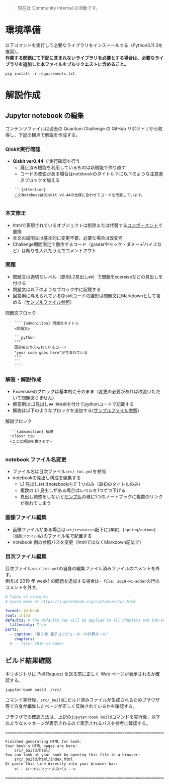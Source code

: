 > 現在は Community Internal の活動です。

# 環境準備

以下コマンドを実行して必要なライブラリをインストールする（Python3.11.3を推奨）。  
**作業する問題にて下記に含まれないライブラリを必要とする場合は、必要なライブラリを追加した本ファイルをプルリクエストに含めること。**

```
pip install -r requirements.txt
```

# 解説作成
## Jupyter notebook の編集

コンテンツファイルは過去の Quantum Challenge の GitHub リポジトリから取得し、下記の観点で解説を作成する。

### Qiskit実行確認
- **Qiskit ver0.44** で実行確認を行う
  - 廃止済み機能を利用しているものは新機能で作り直す
  - コードの改変がある場合はnotebookのタイトル下に以下のような注意書きブロックを加える

````
    ```{attention}
    このNotebookはQiskit v0.44の仕様に合わせてコードを改変しています。
    ```
````

### 本文修正
  - htmlで表現されているオブジェクトは削除または代替する[コンポーネント](https://jupyterbook.org/en/stable/content/content-blocks.html)で置換
  - 本文の説明文は基本的に変更不要、必要な場合は改変可
  - Challenge期間限定で動作するコード（graderやモック・ダミーデバイスなど）は断りを入れたうえでコメントアウト

### 問題
  - 問題文は適切なレベル（原則L2見出し`##`）で問題/Excersiseなどの見出しを付ける
  - 問題文は以下のようなブロック中に記載する
  - 回答用に与えられているQiskitコードの雛形は問題文にMarkdownとして含める（[サンプルファイル参照](https://github.com/quantum-tokyo/iqc-textbook/blob/main/src/sample-2023-spring-lab1-ja.ipynb)）

問題文ブロック
````
    ````{admonition} 問題文タイトル
    <問題文>
    
    ```python
    """
    回答用に与えられているコード
    "your code goes here"が含まれている
    """
    ```
    ````
````

### 解答・解説作成
  - Excersiseのブロックは基本的にそのまま（変更の必要があれば改変いただいて問題ありません）
  - 解答例はL2見出し`## 解答例`を付けてpythonコードで記載する
  - 解説は以下のようなブロックを追加する([サンプルファイル参照](https://github.com/quantum-tokyo/iqc-textbook/blob/main/src/sample-2023-spring-lab1-ja.ipynb))

解説ブロック
````
  ```{admonition} 解説
  :class: tip
  <ここに解説を書きます>
  ```
````

### notebook ファイル名変更
  - ファイル名は目次ファイル`src/_toc.yml`を参照
- notebookの見出し構成を編集する
  - L1 見出し(`#`)はnotebook内で 1 つのみ（最初のタイトルのみ）
  - 複数の L1 見出しがある場合はレベルを1つずつ下げる
  - 見出し調整をしないと[サンプル](https://quantum-tokyo.github.io/iqc-textbook/intro.html)の様に1つのノートブックに複数のリンクが表れてしまう

### 画像ファイル編集
- 画像ファイルがある場合は`src/resources`配下に`{年度}-{spring/autumn}-{識別ファイル名}`のファイル名で配置する
- notebook 側の参照パスを変更（htmlではなくMarkdown記法で）

### 目次ファイル編集

目次ファイル`src/_toc.yml`の自身の編集ファイル済みファイルのコメントを外す。  
例えば 2019 年 week1 の問題を追加する場合は`- file: 2019-w1-adder`の行のコメントを外す。

```yaml
# Table of contents
# Learn more at https://jupyterbook.org/customize/toc.html

format: jb-book
root: intro
defaults: # The defaults key will be applied to all chapters and sub-sections
  titlesonly: True
parts:
  - caption: "第２章 量子コンピューターの計算ルール"
    chapters:
  #  - file: 2019-w1-adder
```

## ビルド結果確認

本リポジトリに Pull Request を送る前に正しく Web ページが表示されるか確認する。

```
jupyter-book build ./src/
```

コマンド実行後、`src/_build`にビルド済みファイルが生成されるためブラウザ等で自身が編集したページが正しく反映されているかを確認する。

ブラウザでの確認方法は、上記の`jupyter-book build`コマンドを実行後、以下のようなメッセージが表示されるので表示されるパスを参考に確認する。

```
===============================================================================

Finished generating HTML for book.
Your book's HTML pages are here:
    src/_build/html/
You can look at your book by opening this file in a browser:
    src/_build/html/index.html
Or paste this line directly into your browser bar:
    <!-- ローカルファイルのパス -->

===============================================================================
```
